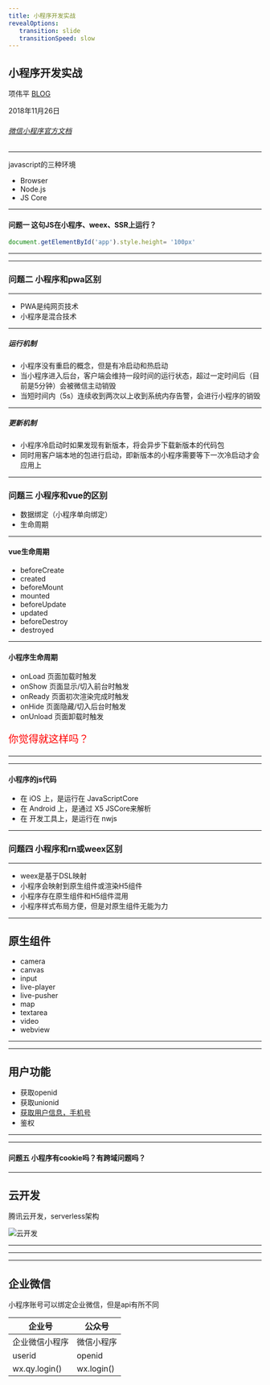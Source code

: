 ```yaml
---
title: 小程序开发实战
revealOptions: 
   transition: slide
   transitionSpeed: slow
---
```

## 小程序开发实战

项伟平 [BLOG](https://brandonxiang.vercel.app/)

2018年11月26日

###### [微信小程序官方文档](https://developers.weixin.qq.com/miniprogram/dev/index.html)

---

javascript的三种环境
- Browser
- Node.js
- JS Core

---

#### 问题一 这句JS在小程序、weex、SSR上运行？

```javascript
document.getElementById('app').style.height= '100px'
```

---

<!-- .slide: data-background-image="https://keynote.brandonxiang.top/public/img/weapp.jpg" data-background-size="contain" -->

---


### 问题二 小程序和pwa区别

---

- PWA是纯网页技术
- 小程序是混合技术

---

##### 运行机制

- 小程序没有重启的概念，但是有冷启动和热启动
- 当小程序进入后台，客户端会维持一段时间的运行状态，超过一定时间后（目前是5分钟）会被微信主动销毁
- 当短时间内（5s）连续收到两次以上收到系统内存告警，会进行小程序的销毁

---

##### 更新机制

- 小程序冷启动时如果发现有新版本，将会异步下载新版本的代码包
- 同时用客户端本地的包进行启动，即新版本的小程序需要等下一次冷启动才会应用上

---

### 问题三 小程序和vue的区别

- 数据绑定（小程序单向绑定）
- 生命周期

---

#### vue生命周期

- beforeCreate
- created
- beforeMount
- mounted
- beforeUpdate
- updated
- beforeDestroy
- destroyed

---

#### 小程序生命周期

- onLoad 页面加载时触发
- onShow 页面显示/切入前台时触发
- onReady 页面初次渲染完成时触发
- onHide 页面隐藏/切入后台时触发
- onUnload 页面卸载时触发

<p style="color: red; font-size: 20px;">你觉得就这样吗？</p>

---

<!-- .slide: data-background="white" data-background-image="https://keynote.brandonxiang.top/public/img/mina-lifecycle.png" data-background-size="contain" -->

---

#### 小程序的js代码

- 在 iOS 上，是运行在 JavaScriptCore 
- 在 Android 上，是通过 X5 JSCore来解析
- 在 开发工具上，是运行在 nwjs

---

### 问题四 小程序和rn或weex区别

---

- weex是基于DSL映射
- 小程序会映射到原生组件或渲染H5组件
- 小程序存在原生组件和H5组件混用
- 小程序样式布局方便，但是对原生组件无能为力

---

## 原生组件

- camera
- canvas
- input
- live-player
- live-pusher
- map
- textarea
- video
- webview

---

<!-- .slide: data-background="white" data-background-image="https://keynote.brandonxiang.top/public/img/weapp-native.png" data-background-size="contain" -->

---

## 用户功能

- 获取openid
- 获取unionid
- [获取用户信息，手机号](https://developers.weixin.qq.com/miniprogram/dev/framework/open-ability/login.html)
- 鉴权

---

<!-- .slide: data-background="white" data-background-image="https://keynote.brandonxiang.top/public/img/unionid.png" data-background-size="contain" -->



---

#### 问题五 小程序有cookie吗？有跨域问题吗？

---

## 云开发

腾讯云开发，serverless架构

![云开发](https://keynote.brandonxiang.top/public/img/cloud-develop.png)

---

<!-- .slide: data-background="white" data-background-image="https://keynote.brandonxiang.top/public/img/serverless.png" data-background-size="contain" -->

---

<!-- .slide:  data-background-image="https://keynote.brandonxiang.top/public/img/faas.png" data-background-size="contain" -->

---

## 企业微信

小程序账号可以绑定企业微信，但是api有所不同

企业号 | 公众号
--- | ---
企业微信小程序 | 微信小程序
userid | openid
wx.qy.login()| wx.login()